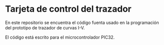# Tarjeta de control del trazador
En este repositorio se encuentra el código fuenta usado en la programación del prototipo de trazador de curvas I-V. 

El código está escrito para el microcontrolador PIC32.
